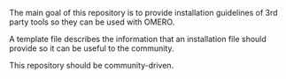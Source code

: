 The main goal of this repository is to provide installation guidelines 
of 3rd party tools so they can be used with OMERO.

A template file describes the information that an installation file
should provide so it can be useful to the community.

This repository should be community-driven. 

